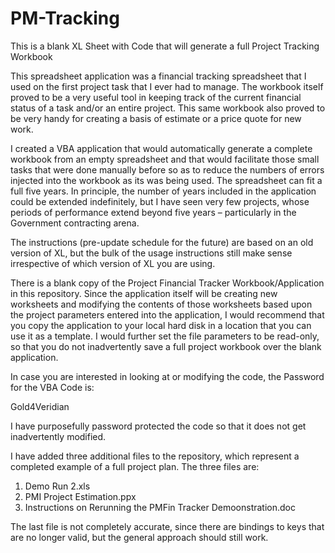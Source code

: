 # PM-Tracking
This is a blank XL Sheet with Code that will generate a full Project Tracking Workbook

This spreadsheet application was a financial tracking spreadsheet that I used on the first project task that I ever had to manage.  The workbook itself proved to be a very useful tool in keeping track of the current financial status of a task and/or an entire project.  This same workbook also proved to be very handy for creating a basis of estimate or a price quote for new work.  

I created a VBA application that would automatically generate a complete workbook from an empty spreadsheet and that would facilitate those small tasks that were done manually before so as to reduce the numbers of errors injected into the workbook as its was being used.  The spreadsheet can fit a full five years.  In principle, the number of years included in the application could be extended indefinitely, but I have seen very few projects, whose periods of performance extend beyond five years – particularly in the Government contracting arena.  

The instructions (pre-update schedule for the future) are based on an old version of XL, but the bulk of the usage instructions still make sense irrespective of which version of XL you are using.

There is a blank copy of the Project Financial Tracker Workbook/Application in this repository.  Since the application itself will be creating new worksheets and modifying the contents of those worksheets based upon the project parameters entered into the application, I would recommend that you copy the application to your local hard disk in a location that you can use it as a template.  I would further set the file parameters to be read-only, so that you do not inadvertently save a full project workbook over the blank application.  

In case you are interested in looking at or modifying the code, the Password for the VBA Code is:

Gold4Veridian

I have purposefully password protected the code so that it does not get inadvertently modified.

I have added three additional files to the repository, which represent a completed example of a full project plan.  The three files are:
1. Demo Run 2.xls
2. PMI Project Estimation.ppx
3. Instructions on Rerunning the PMFin Tracker Demoonstration.doc

The last file is not completely accurate, since there are bindings to <cntl> keys that are no longer valid, but the general approach should still work.
